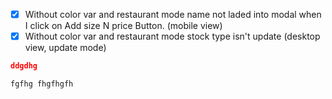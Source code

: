 - [x]  Without color var and restaurant mode name not laded into  modal when I click on Add size N price Button. (mobile view)
- [x] Without color var and restaurant mode stock type isn't update (desktop view, update mode)

```json 
ddgdhg
```
`fgfhg fhgfhgfh`
